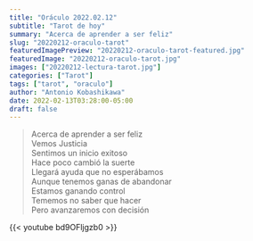 ```yaml
---
title: "Oráculo 2022.02.12"
subtitle: "Tarot de hoy"
summary: "Acerca de aprender a ser feliz"
slug: "20220212-oraculo-tarot"
featuredImagePreview: "20220212-oraculo-tarot-featured.jpg"
featuredImage: "20220212-oraculo-tarot.jpg"
images: ["20220212-lectura-tarot.jpg"]
categories: ["Tarot"]
tags: ["tarot", "oraculo"]
author: "Antonio Kobashikawa"
date: 2022-02-13T03:28:00-05:00
draft: false
---
```


> Acerca de aprender a ser feliz \
Vemos Justicia \
Sentimos un inicio exitoso \
Hace poco cambió la suerte \
Llegará ayuda que no esperábamos \
Aunque tenemos ganas de abandonar \
Estamos ganando control \
Tememos no saber que hacer \
Pero avanzaremos con decisión

{{< youtube bd9OFljgzb0 >}}